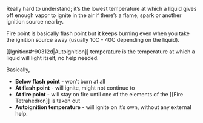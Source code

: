 Really hard to understand; it’s the lowest temperature at which a liquid gives off enough vapor to ignite in the air if there’s a flame, spark or another ignition source nearby.

Fire point is basically flash point but it keeps burning even when you take the ignition source away (usually 10C - 40C depending on the liquid).

[[Ignition#^90312d|Autoignition]] temperature is the temperature at which a liquid will light itself, no help needed.

Basically,

 - **Below flash point** - won’t burn at all
 - **At flash point** - will ignite, might not continue to
 - **At fire point** - will stay on fire until one of the elements of the [[Fire Tetrahedron]] is taken out
 - **Autoignition temperature** - will ignite on it’s own, without any external help.
